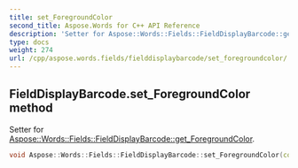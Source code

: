 ```yaml
---
title: set_ForegroundColor
second_title: Aspose.Words for C++ API Reference
description: 'Setter for Aspose::Words::Fields::FieldDisplayBarcode::get_ForegroundColor.'
type: docs
weight: 274
url: /cpp/aspose.words.fields/fielddisplaybarcode/set_foregroundcolor/
---
```

## FieldDisplayBarcode.set_ForegroundColor method


Setter for [Aspose::Words::Fields::FieldDisplayBarcode::get_ForegroundColor](../get_foregroundcolor/).

```cpp
void Aspose::Words::Fields::FieldDisplayBarcode::set_ForegroundColor(const System::String &value)
```

